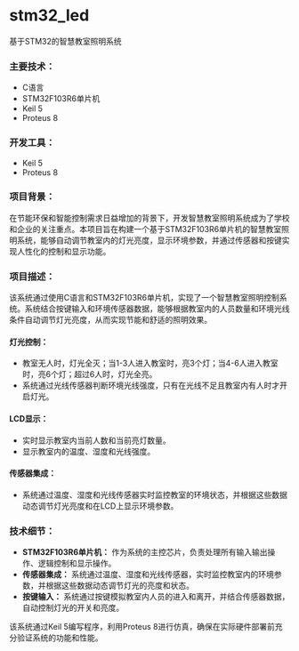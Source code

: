 # stm32_led
基于STM32的智慧教室照明系统

### 主要技术：

- C语言
- STM32F103R6单片机
- Keil 5
- Proteus 8

### 开发工具：

- Keil 5
- Proteus 8

### 项目背景：

在节能环保和智能控制需求日益增加的背景下，开发智慧教室照明系统成为了学校和企业的关注重点。本项目旨在构建一个基于STM32F103R6单片机的智慧教室照明系统，能够自动调节教室内的灯光亮度，显示环境参数，并通过传感器和按键实现人性化的控制和显示功能。

### 项目描述：

该系统通过使用C语言和STM32F103R6单片机，实现了一个智慧教室照明控制系统。系统结合按键输入和环境传感器数据，能够根据教室内的人员数量和环境光线条件自动调节灯光亮度，从而实现节能和舒适的照明效果。

#### 灯光控制：

- 教室无人时，灯光全灭；当1-3人进入教室时，亮3个灯；当4-6人进入教室时，亮6个灯；超过6人时，灯光全亮。
- 系统通过光线传感器判断环境光线强度，只有在光线不足且教室内有人时才开启灯光。

#### LCD显示：

- 实时显示教室内当前人数和当前亮灯数量。
- 显示教室内的温度、湿度和光线强度。

#### 传感器集成：

- 系统通过温度、湿度和光线传感器实时监控教室的环境状态，并根据这些数据动态调节灯光亮度和在LCD上显示环境参数。

### 技术细节：

- **STM32F103R6单片机：** 作为系统的主控芯片，负责处理所有输入输出操作、逻辑控制和显示操作。
- **传感器集成：** 系统通过温度、湿度和光线传感器，实时监控教室内的环境参数，并根据这些数据动态调节灯光的亮度和状态。
- **按键输入：** 系统通过按键模拟教室内人员的进入和离开，并结合传感器数据，自动控制灯光的开关和亮度。

该系统通过Keil 5编写程序，利用Proteus 8进行仿真，确保在实际硬件部署前充分验证系统的功能和性能。
